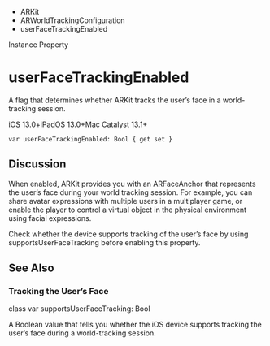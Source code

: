 

- ARKit
- ARWorldTrackingConfiguration
-  userFaceTrackingEnabled 

Instance Property

# userFaceTrackingEnabled

A flag that determines whether ARKit tracks the user’s face in a world-tracking session.

iOS 13.0+iPadOS 13.0+Mac Catalyst 13.1+

``` source
var userFaceTrackingEnabled: Bool { get set }
```

## Discussion

When enabled, ARKit provides you with an ARFaceAnchor that represents the user’s face during your world tracking session. For example, you can share avatar expressions with multiple users in a multiplayer game, or enable the player to control a virtual object in the physical environment using facial expressions.

Check whether the device supports tracking of the user’s face by using supportsUserFaceTracking before enabling this property.

## See Also

### Tracking the User’s Face

class var supportsUserFaceTracking: Bool

A Boolean value that tells you whether the iOS device supports tracking the user’s face during a world-tracking session.

